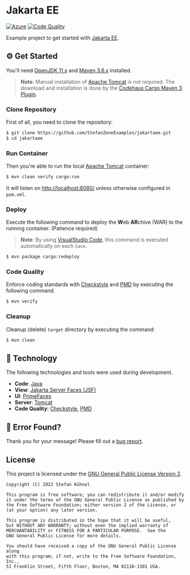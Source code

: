# Jakarta EE

[![Azure](../../actions/workflows/azure.yml/badge.svg)](../../actions/workflows/azure.yml)
[![Code Quality](../../actions/workflows/code-quality.yml/badge.svg)](../../actions/workflows/code-quality.yml)

Example project to get started with [Jakarta EE](https://jakarta.ee).

## ⚙️ Get Started

You'll need [OpenJDK 11.x](https://www.oracle.com/java/technologies/javase/jdk11-archive-downloads.html) and [Maven 3.6.x](https://maven.apache.org) installed.

> **Note**: Manual installation of [Apache Tomcat](https://tomcat.apache.org) is not required. The download and installation is done by the [Codehaus Cargo Maven 3 Plugin](https://codehaus-cargo.github.io/cargo/Maven+3+Plugin.html).

### Clone Repository

First of all, you need to clone the repository:

```bash
$ git clone https://github.com/StefanZoneExamples/jakartaee.git
$ cd jakartaee
```

### Run Container

Then you're able to run the local [Apache Tomcat](https://tomcat.apache.org) container:

```bash
$ mvn clean verify cargo:run
```

It will listen on [http://localhost:8080/](http://localhost:8080/) unless otherwise configured in `pom.xml`.

### Deploy

Execute the following command to deploy the **W**eb **AR**chive (WAR) to the running container. (Patience required)

> **Note**: By using [VisualStudio Code](https://code.visualstudio.com), this command is executed automatically on each `Save`.

```bash
$ mvn package cargo:redeploy
```

### Code Quality

Enforce coding standards with [Checkstyle](https://checkstyle.org) and [PMD](https://pmd.github.io) by executing the following command.

```bash
$ mvn verify
```

### Cleanup

Cleanup (delete) `target` directory by executing the command:

```bash
$ mvn clean
```

## 🔨 Technology

The following technologies and tools were used during development.

- **Code**: [Java](https://www.java.com)
- **View**: [Jakarta Server Faces (JSF)](https://jakarta.ee/specifications/faces/)
- **UI**: [PrimeFaces](https://primefaces.org)
- **Server**: [Tomcat](https://tomcat.apache.org)
- **Code Quality**: [Checkstyle](https://checkstyle.org), [PMD](https://pmd.github.io)

## 👷‍ Error Found?

Thank you for your message! Please fill out a [bug report](../../issues/new?assignees=&labels=&template=bug_report.md&title=).

## License

This project is licensed under the [GNU General Public License Version 2](https://www.gnu.org/licenses/old-licenses/gpl-2.0.txt).

```
Copyright (C) 2022 Stefan Kühnel

This program is free software; you can redistribute it and/or modify
it under the terms of the GNU General Public License as published by
the Free Software Foundation; either version 2 of the License, or
(at your option) any later version.

This program is distributed in the hope that it will be useful,
but WITHOUT ANY WARRANTY; without even the implied warranty of
MERCHANTABILITY or FITNESS FOR A PARTICULAR PURPOSE.  See the
GNU General Public License for more details.

You should have received a copy of the GNU General Public License along
with this program; if not, write to the Free Software Foundation, Inc.,
51 Franklin Street, Fifth Floor, Boston, MA 02110-1301 USA.
```
